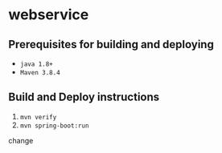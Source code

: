 # webservice

## Prerequisites for building and deploying
+ `java 1.8+`
+ `Maven 3.8.4`

## Build and Deploy instructions
1. `mvn verify`
2. `mvn spring-boot:run`

change
